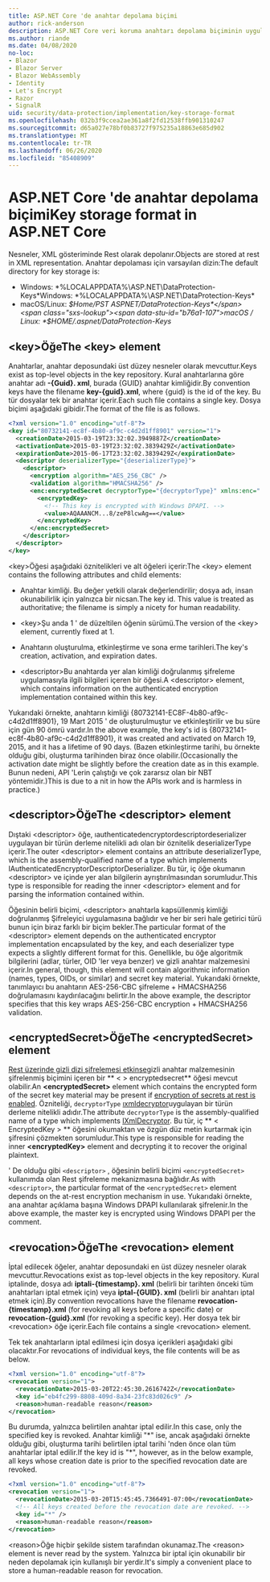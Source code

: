 ```yaml
---
title: ASP.NET Core 'de anahtar depolama biçimi
author: rick-anderson
description: ASP.NET Core veri koruma anahtarı depolama biçiminin uygulama ayrıntılarını öğrenin.
ms.author: riande
ms.date: 04/08/2020
no-loc:
- Blazor
- Blazor Server
- Blazor WebAssembly
- Identity
- Let's Encrypt
- Razor
- SignalR
uid: security/data-protection/implementation/key-storage-format
ms.openlocfilehash: 032b3f9ccea2ae361a8f2fd12538ffb901310247
ms.sourcegitcommit: d65a027e78bf0b83727f975235a18863e685d902
ms.translationtype: MT
ms.contentlocale: tr-TR
ms.lasthandoff: 06/26/2020
ms.locfileid: "85408909"
---
```

# <a name="key-storage-format-in-aspnet-core"></a><span data-ttu-id="b76a1-103">ASP.NET Core 'de anahtar depolama biçimi</span><span class="sxs-lookup"><span data-stu-id="b76a1-103">Key storage format in ASP.NET Core</span></span>

<a name="data-protection-implementation-key-storage-format"></a>

<span data-ttu-id="b76a1-104">Nesneler, XML gösteriminde Rest olarak depolanır.</span><span class="sxs-lookup"><span data-stu-id="b76a1-104">Objects are stored at rest in XML representation.</span></span> <span data-ttu-id="b76a1-105">Anahtar depolaması için varsayılan dizin:</span><span class="sxs-lookup"><span data-stu-id="b76a1-105">The default directory for key storage is:</span></span>

* <span data-ttu-id="b76a1-106">Windows: \*%LOCALAPPDATA%\ASP.NET\DataProtection-Keys\*</span><span class="sxs-lookup"><span data-stu-id="b76a1-106">Windows: \*%LOCALAPPDATA%\ASP.NET\DataProtection-Keys\*</span></span>
* <span data-ttu-id="b76a1-107">macOS/Linux: *$Home/PST ASPNET/DataProtection-Keys*</span><span class="sxs-lookup"><span data-stu-id="b76a1-107">macOS / Linux: *$HOME/.aspnet/DataProtection-Keys*</span></span>

## <a name="the-key-element"></a><span data-ttu-id="b76a1-108">\<key>Öğe</span><span class="sxs-lookup"><span data-stu-id="b76a1-108">The \<key> element</span></span>

<span data-ttu-id="b76a1-109">Anahtarlar, anahtar deposundaki üst düzey nesneler olarak mevcuttur.</span><span class="sxs-lookup"><span data-stu-id="b76a1-109">Keys exist as top-level objects in the key repository.</span></span> <span data-ttu-id="b76a1-110">Kural anahtarlarına göre anahtar adı **-{Guid}. xml**, burada {GUID} anahtar kimliğidir.</span><span class="sxs-lookup"><span data-stu-id="b76a1-110">By convention keys have the filename **key-{guid}.xml**, where {guid} is the id of the key.</span></span> <span data-ttu-id="b76a1-111">Bu tür dosyalar tek bir anahtar içerir.</span><span class="sxs-lookup"><span data-stu-id="b76a1-111">Each such file contains a single key.</span></span> <span data-ttu-id="b76a1-112">Dosya biçimi aşağıdaki gibidir.</span><span class="sxs-lookup"><span data-stu-id="b76a1-112">The format of the file is as follows.</span></span>

```xml
<?xml version="1.0" encoding="utf-8"?>
<key id="80732141-ec8f-4b80-af9c-c4d2d1ff8901" version="1">
  <creationDate>2015-03-19T23:32:02.3949887Z</creationDate>
  <activationDate>2015-03-19T23:32:02.3839429Z</activationDate>
  <expirationDate>2015-06-17T23:32:02.3839429Z</expirationDate>
  <descriptor deserializerType="{deserializerType}">
    <descriptor>
      <encryption algorithm="AES_256_CBC" />
      <validation algorithm="HMACSHA256" />
      <enc:encryptedSecret decryptorType="{decryptorType}" xmlns:enc="...">
        <encryptedKey>
          <!-- This key is encrypted with Windows DPAPI. -->
          <value>AQAAANCM...8/zeP8lcwAg==</value>
        </encryptedKey>
      </enc:encryptedSecret>
    </descriptor>
  </descriptor>
</key>
```

<span data-ttu-id="b76a1-113">\<key>Öğesi aşağıdaki öznitelikleri ve alt öğeleri içerir:</span><span class="sxs-lookup"><span data-stu-id="b76a1-113">The \<key> element contains the following attributes and child elements:</span></span>

* <span data-ttu-id="b76a1-114">Anahtar kimliği. Bu değer yetkili olarak değerlendirilir; dosya adı, insan okunabilirlik için yalnızca bir nicsan.</span><span class="sxs-lookup"><span data-stu-id="b76a1-114">The key id. This value is treated as authoritative; the filename is simply a nicety for human readability.</span></span>

* <span data-ttu-id="b76a1-115">\<key>Şu anda 1 ' de düzeltilen öğenin sürümü.</span><span class="sxs-lookup"><span data-stu-id="b76a1-115">The version of the \<key> element, currently fixed at 1.</span></span>

* <span data-ttu-id="b76a1-116">Anahtarın oluşturulma, etkinleştirme ve sona erme tarihleri.</span><span class="sxs-lookup"><span data-stu-id="b76a1-116">The key's creation, activation, and expiration dates.</span></span>

* <span data-ttu-id="b76a1-117">\<descriptor>Bu anahtarda yer alan kimliği doğrulanmış şifreleme uygulamasıyla ilgili bilgileri içeren bir öğesi.</span><span class="sxs-lookup"><span data-stu-id="b76a1-117">A \<descriptor> element, which contains information on the authenticated encryption implementation contained within this key.</span></span>

<span data-ttu-id="b76a1-118">Yukarıdaki örnekte, anahtarın kimliği {80732141-EC8F-4b80-af9c-c4d2d1ff8901}, 19 Mart 2015 ' de oluşturulmuştur ve etkinleştirilir ve bu süre için gün 90 ömrü vardır.</span><span class="sxs-lookup"><span data-stu-id="b76a1-118">In the above example, the key's id is {80732141-ec8f-4b80-af9c-c4d2d1ff8901}, it was created and activated on March 19, 2015, and it has a lifetime of 90 days.</span></span> <span data-ttu-id="b76a1-119">(Bazen etkinleştirme tarihi, bu örnekte olduğu gibi, oluşturma tarihinden biraz önce olabilir.</span><span class="sxs-lookup"><span data-stu-id="b76a1-119">(Occasionally the activation date might be slightly before the creation date as in this example.</span></span> <span data-ttu-id="b76a1-120">Bunun nedeni, API 'Lerin çalıştığı ve çok zararsız olan bir NBT yöntemidir.)</span><span class="sxs-lookup"><span data-stu-id="b76a1-120">This is due to a nit in how the APIs work and is harmless in practice.)</span></span>

## <a name="the-descriptor-element"></a><span data-ttu-id="b76a1-121">\<descriptor>Öğe</span><span class="sxs-lookup"><span data-stu-id="b76a1-121">The \<descriptor> element</span></span>

<span data-ttu-id="b76a1-122">Dıştaki \<descriptor> öğe, ıauthenticatedencryptordescriptordeserializer uygulayan bir türün derleme nitelikli adı olan bir öznitelik deserializerType içerir.</span><span class="sxs-lookup"><span data-stu-id="b76a1-122">The outer \<descriptor> element contains an attribute deserializerType, which is the assembly-qualified name of a type which implements IAuthenticatedEncryptorDescriptorDeserializer.</span></span> <span data-ttu-id="b76a1-123">Bu tür, iç öğe okumanın \<descriptor> ve içinde yer alan bilgilerin ayrıştırılmasından sorumludur.</span><span class="sxs-lookup"><span data-stu-id="b76a1-123">This type is responsible for reading the inner \<descriptor> element and for parsing the information contained within.</span></span>

<span data-ttu-id="b76a1-124">Öğesinin belirli biçimi, \<descriptor> anahtarla kapsüllenmiş kimliği doğrulanmış Şifreleyici uygulamasına bağlıdır ve her bir seri hale getirici türü bunun için biraz farklı bir biçim bekler.</span><span class="sxs-lookup"><span data-stu-id="b76a1-124">The particular format of the \<descriptor> element depends on the authenticated encryptor implementation encapsulated by the key, and each deserializer type expects a slightly different format for this.</span></span> <span data-ttu-id="b76a1-125">Genellikle, bu öğe algoritmik bilgilerini (adlar, türler, OID 'ler veya benzer) ve gizli anahtar malzemesini içerir.</span><span class="sxs-lookup"><span data-stu-id="b76a1-125">In general, though, this element will contain algorithmic information (names, types, OIDs, or similar) and secret key material.</span></span> <span data-ttu-id="b76a1-126">Yukarıdaki örnekte, tanımlayıcı bu anahtarın AES-256-CBC şifreleme + HMACSHA256 doğrulamasını kaydırılacağını belirtir.</span><span class="sxs-lookup"><span data-stu-id="b76a1-126">In the above example, the descriptor specifies that this key wraps AES-256-CBC encryption + HMACSHA256 validation.</span></span>

## <a name="the-encryptedsecret-element"></a><span data-ttu-id="b76a1-127">\<encryptedSecret>Öğe</span><span class="sxs-lookup"><span data-stu-id="b76a1-127">The \<encryptedSecret> element</span></span>

<span data-ttu-id="b76a1-128">[Rest üzerinde gizli dizi şifrelemesi etkinse](xref:security/data-protection/implementation/key-encryption-at-rest)gizli anahtar malzemesinin şifrelenmiş biçimini içeren bir \*\* &lt; &gt; encryptedsecret\*\* öğesi mevcut olabilir.</span><span class="sxs-lookup"><span data-stu-id="b76a1-128">An **&lt;encryptedSecret&gt;** element which contains the encrypted form of the secret key material may be present if [encryption of secrets at rest is enabled](xref:security/data-protection/implementation/key-encryption-at-rest).</span></span> <span data-ttu-id="b76a1-129">Özniteliği, `decryptorType` [ıxmldecryptor](/dotnet/api/microsoft.aspnetcore.dataprotection.xmlencryption.ixmldecryptor)uygulayan bir türün derleme nitelikli adıdır.</span><span class="sxs-lookup"><span data-stu-id="b76a1-129">The attribute `decryptorType` is the assembly-qualified name of a type which implements [IXmlDecryptor](/dotnet/api/microsoft.aspnetcore.dataprotection.xmlencryption.ixmldecryptor).</span></span> <span data-ttu-id="b76a1-130">Bu tür, iç \*\* &lt; EncryptedKey &gt; \*\* öğesini okumaktan ve özgün düz metin kurtarmak için şifresini çözmekten sorumludur.</span><span class="sxs-lookup"><span data-stu-id="b76a1-130">This type is responsible for reading the inner **&lt;encryptedKey&gt;** element and decrypting it to recover the original plaintext.</span></span>

<span data-ttu-id="b76a1-131">' De olduğu gibi `<descriptor>` , öğesinin belirli biçimi `<encryptedSecret>` kullanımda olan Rest şifreleme mekanizmasına bağlıdır.</span><span class="sxs-lookup"><span data-stu-id="b76a1-131">As with `<descriptor>`, the particular format of the `<encryptedSecret>` element depends on the at-rest encryption mechanism in use.</span></span> <span data-ttu-id="b76a1-132">Yukarıdaki örnekte, ana anahtar açıklama başına Windows DPAPI kullanılarak şifrelenir.</span><span class="sxs-lookup"><span data-stu-id="b76a1-132">In the above example, the master key is encrypted using Windows DPAPI per the comment.</span></span>

## <a name="the-revocation-element"></a><span data-ttu-id="b76a1-133">\<revocation>Öğe</span><span class="sxs-lookup"><span data-stu-id="b76a1-133">The \<revocation> element</span></span>

<span data-ttu-id="b76a1-134">İptal edilecek öğeler, anahtar deposundaki en üst düzey nesneler olarak mevcuttur.</span><span class="sxs-lookup"><span data-stu-id="b76a1-134">Revocations exist as top-level objects in the key repository.</span></span> <span data-ttu-id="b76a1-135">Kural iptalinde, dosya adı **iptali-{timestamp}. xml** (belirli bir tarihten önceki tüm anahtarları iptal etmek için) veya **iptal-{GUID}. xml** (belirli bir anahtarı iptal etmek için).</span><span class="sxs-lookup"><span data-stu-id="b76a1-135">By convention revocations have the filename **revocation-{timestamp}.xml** (for revoking all keys before a specific date) or **revocation-{guid}.xml** (for revoking a specific key).</span></span> <span data-ttu-id="b76a1-136">Her dosya tek bir \<revocation> öğe içerir.</span><span class="sxs-lookup"><span data-stu-id="b76a1-136">Each file contains a single \<revocation> element.</span></span>

<span data-ttu-id="b76a1-137">Tek tek anahtarların iptal edilmesi için dosya içerikleri aşağıdaki gibi olacaktır.</span><span class="sxs-lookup"><span data-stu-id="b76a1-137">For revocations of individual keys, the file contents will be as below.</span></span>

```xml
<?xml version="1.0" encoding="utf-8"?>
<revocation version="1">
  <revocationDate>2015-03-20T22:45:30.2616742Z</revocationDate>
  <key id="eb4fc299-8808-409d-8a34-23fc83d026c9" />
  <reason>human-readable reason</reason>
</revocation>
```

<span data-ttu-id="b76a1-138">Bu durumda, yalnızca belirtilen anahtar iptal edilir.</span><span class="sxs-lookup"><span data-stu-id="b76a1-138">In this case, only the specified key is revoked.</span></span> <span data-ttu-id="b76a1-139">Anahtar kimliği "\*" ise, ancak aşağıdaki örnekte olduğu gibi, oluşturma tarihi belirtilen iptal tarihi 'nden önce olan tüm anahtarlar iptal edilir.</span><span class="sxs-lookup"><span data-stu-id="b76a1-139">If the key id is "\*", however, as in the below example, all keys whose creation date is prior to the specified revocation date are revoked.</span></span>

```xml
<?xml version="1.0" encoding="utf-8"?>
<revocation version="1">
  <revocationDate>2015-03-20T15:45:45.7366491-07:00</revocationDate>
  <!-- All keys created before the revocation date are revoked. -->
  <key id="*" />
  <reason>human-readable reason</reason>
</revocation>
```

<span data-ttu-id="b76a1-140">\<reason>Öğe hiçbir şekilde sistem tarafından okunamaz.</span><span class="sxs-lookup"><span data-stu-id="b76a1-140">The \<reason> element is never read by the system.</span></span> <span data-ttu-id="b76a1-141">Yalnızca bir iptal için okunabilir bir neden depolamak için kullanışlı bir yerdir.</span><span class="sxs-lookup"><span data-stu-id="b76a1-141">It's simply a convenient place to store a human-readable reason for revocation.</span></span>

